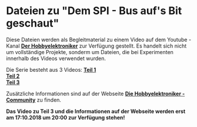# Dateien zu "Dem SPI - Bus auf's Bit geschaut"
Diese Dateien werden als Begleitmaterial zu einem Video auf dem Youtube - Kanal [__Der Hobbyelektroniker__](https://www.youtube.com/c/HobbyelektronikerCh) zur Verfügung gestellt. Es handelt sich nicht um vollständige Projekte, sonderm um Dateien, die bei Experimenten innerhalb des Videos verwendet wurden.

Die Serie besteht aus 3 Videos:
[__Teil 1__](https://youtu.be/7uDo_Du5d9g)   
[__Teil 2__](https://youtu.be/dmpgx7F-VlI)   
[__Teil 3__](https://youtu.be/FxLXZEykKjY)   

Zusätzliche Informationen sind auf der Webseite [__Die Hobbyelektroniker - Community__](https://community.hobbyelektroniker.ch) zu finden.

__Das Video zu Teil 3 und die Informationen auf der Webseite werden erst am 17:10.2018 um 20:00 zur Verfügung stehen!__
